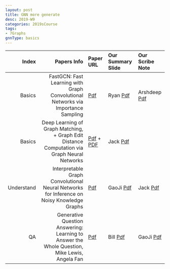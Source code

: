 ```yaml
---
layout: post
title: GNN more generate  
desc: 2019-W9
categories: 2019sCourse
tags:
- 7Graphs
gnnType: basics
---
```


| Index | Papers Info | Paper URL| Our Summary Slide |Our Scribe Note |
| -----: | -------------------------------: | :----- | :----- | :----- | 
| Basics |  FastGCN: Fast Learning with Graph Convolutional Networks via Importance Sampling | [Pdf](https://arxiv.org/abs/1801.10247) | Ryan [Pdf]() | Arshdeep [Pdf]() | 
| Basics | Deep Learning of Graph Matching, + Graph Edit Distance Computation via Graph Neural Networks | [Pdf](http://robotics.stanford.edu/~quocle/CaeCheLeSmo07.pdf) + [PDF](http://openaccess.thecvf.com/content_cvpr_2018/papers/Zanfir_Deep_Learning_of_CVPR_2018_paper.pdf) | Jack [Pdf]() |  | 
| Understand |  Interpretable Graph Convolutional Neural Networks for Inference on Noisy Knowledge Graphs   | [Pdf](https://arxiv.org/abs/1812.00279) | GaoJi [Pdf]() | Jack [Pdf]() | 
|  QA |  Generative Question Answering: Learning to Answer the Whole Question, Mike Lewis, Angela Fan    | [Pdf](https://openreview.net/forum?id=Bkx0RjA9tX) | Bill [Pdf]() | GaoJi [Pdf]() | 



